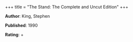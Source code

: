 +++
title = "The Stand: The Complete and Uncut Edition"
+++



**Author**: King, Stephen

**Published**: 1990

**Rating**: +